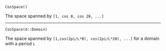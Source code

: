 ```
CosSpace()
```

The space spanned by `[1, cos θ, cos 2θ, ...]`

---

```
CosSpace(d::Domain)
```

The space spanned by `[1,cos(2pi/L*θ), cos(2pi/L*2θ), ...]` for a domain with a period `L`
